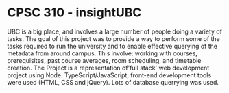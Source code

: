 # CPSC 310 - insightUBC
UBC is a big place, and involves a large number of people doing a variety of tasks. The goal of this project was to provide a way to perform some of the tasks required to run the university and to enable effective querying of the metadata from around campus. 
This involve: working with courses, prerequisites, past course averages, room scheduling, and timetable creation. 
The Project is a representation of'full stack' web development project using Node. TypeScript/JavaScript, front-end development tools were used (HTML, CSS and jQuery). 
Lots of database querrying was used. 
